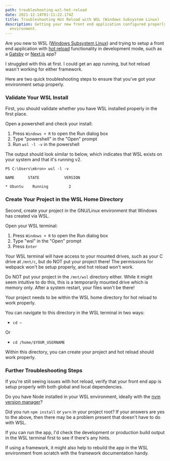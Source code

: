 ```yaml
---
path: troubleshooting-wsl-hot-reload
date: 2021-12-14T01:11:22.174Z
title: Troubleshooting Hot Reload with WSL (Windows Subsystem Linux)
description: Getting your new front end application configured properly in a WSL
  environment.
---
```

Are you new to WSL (<a href="https://docs.microsoft.com/en-us/windows/wsl/about" target="_blank" rel="noopener noreferrer">Windows Subsystem Linux</a>) and trying to setup a front end application with <a href="https://webpack.js.org/concepts/hot-module-replacement/" target="_blank" rel="noopener noreferrer">hot reload</a> functionality in development mode, such as a <a href="https://www.gatsbyjs.com/" target="_blank" rel="noopener noreferrer">Gatsby</a> or <a href="https://nextjs.org/" target="_blank" rel="noopener noreferrer">Next.js</a> app?

I struggled with this at first. I could get an app running, but hot reload wasn't working for either framework.

Here are two quick troubleshooting steps to ensure that you've got your environment setup properly.

### Validate Your WSL Install

First, you should validate whether you have WSL installed properly in the first place.

Open a powershell and check your install:

1. Press `Windows + R` to open the Run dialog box
2. Type "powershell" in the "Open" prompt
3. Run `wsl -l -v` in the powershell

The output should look similar to below, which indicates that WSL exists on your system and that it's running v2.

`PS C:\Users\mkron> wsl -l -v`

`NAME      STATE           VERSION`

`* Ubuntu    Running         2`

### Create Your Project in the WSL Home Directory

Second, create your project in the GNU/Linux environment that Windows has created via WSL.

Open your WSL terminal:

1. Press `Windows + R` to open the Run dialog box
2. Type "wsl" in the "Open" prompt
3. Press `Enter`

Your WSL terminal will have access to your mounted drives, such as your C drive at `/mnt/c`, but do NOT put your project there! The permissions for webpack won't be setup properly, and hot reload won't work.

Do NOT put your project in the `/mnt/wsl` directory either. While it might seem intuitive to do this, this is a temporarily mounted drive which is memory only. After a system restart, your files won't be there!

Your project needs to be within the WSL home directory for hot reload to work properly.

You can navigate to this directory in the WSL terminal in two ways:

* `cd ~`

Or

* `cd /home/$YOUR_USERNAME`

Within this directory, you can create your project and hot reload should work properly.

### Further Troubleshooting Steps

If you're still seeing issues with hot reload, verify that your front end app is setup properly with both global and local dependencies.

Do you have Node installed in your WSL environment, ideally with the <a href="https://docs.microsoft.com/en-us/windows/dev-environment/javascript/nodejs-on-wsl#install-nvm-nodejs-and-npm" target="__blank" rel="noopener noreferrer">nvm version manager</a>?

Did you run `npm install` or `yarn` in your project root? If your answers are yes to the above, then there may be a problem present that doesn't have to do with WSL.

If you can run the app, I'd check the development or production build output in the WSL terminal first to see if there's any hints.

If using a framework, it might also help to rebuild the app in the WSL environment from scratch with the framework documentation handy.